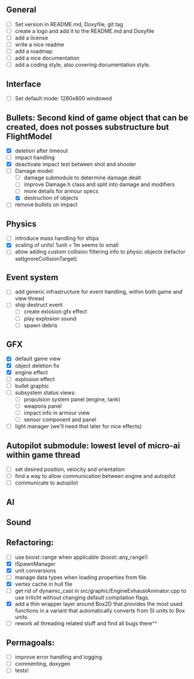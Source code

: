 ## General
- [ ] Set version in README.md, Doxyfile, git tag
- [ ] create a logo and add it to the README.md and Doxyfile
- [ ] add a license
- [ ] write a nice readme
- [ ] add a roadmap
- [ ] add a nice documentation
- [ ] add a coding style, also covering documentation style.

## Interface
- [ ] Set default mode: 1280x800 windowed

## Bullets: Second kind of game object that can be created, does not posses substructure but FlightModel
- [x] deletion after timeout
- [ ] impact handling
- [x] deactivate impact test between shot and shooter
- [ ] Damage model:
  - [ ] damage submodule to determine damage dealt
  - [ ] improve Damage.h class and split into damage and modifiers
  - [ ] more details for armour specs
  - [x] destruction of objects
- [ ] remove bullets on impact

## Physics
- [ ] introduce mass handling for ships
- [x] scaling of units! 1unit = 1m seems to small
- [ ] allow adding custom collision filtering info to physic objects (refactor setIgnoreCollisionTarget)

## Event system
- [ ] add generic infrastructure for event handling, within both game and view thread
- [ ] ship destruct event
  - [ ] create exlosion gfx effect
  - [ ] play explosion sound
  - [ ] spawn debris
 
## GFX
- [x] default game view
- [x] object deletion fix
- [x] engine effect
- [ ] explosion effect
- [ ] bullet graphic
- [ ] subsystem status views:
  - [ ] propulsion system panel (engine, tank)
  - [ ] weapons panel
  - [ ] impact info in armour view
  - [ ] sensor component and panel
- [ ] light manager (we'll need that later for nice effects)

## Autopilot submodule: lowest level of micro-ai within game thread
- [ ] set desired position, velocity and orientation
- [ ] find a way to allow communication between engine and autopilot
- [ ] communicate to autopilot

## AI

## Sound

## Refactoring:
- [ ] use boost::range when applicable (boost::any_range!)
- [x] ISpawnManager
- [x] unit conversions
- [ ] manage data types when loading properties from file.
- [x] vertex cache in hull file
- [ ] get rid of dynamic_cast in src/graphic/EngineExhaustAnimator.cpp to use
      irrlicht without changing default compilation flags.
- [x] add a thin wrapper layer around Box2D that provides the most used functions
      in a variant that automatically converts from SI units to Box units.
- [ ] rework all threading related stuff and find all bugs there^^

## Permagoals:
- [ ] improve error handling and logging
- [ ] commenting, doxygen
- [ ] tests!